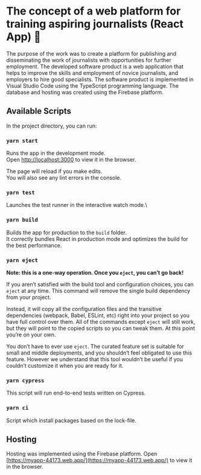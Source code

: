 # The concept of a web platform for training aspiring journalists (React App) :disguised_face:

The purpose of the work was to create a platform for publishing and disseminating the work of journalists with opportunities for further employment. The developed software product is a web application that helps to improve the skills and employment of novice journalists, and employers to hire good specialists.
The software product is implemented in Visual Studio Code using the TypeScript programming language. The database and hosting was created using the Firebase platform.

## Available Scripts

In the project directory, you can run:

### `yarn start`

Runs the app in the development mode.\
Open [http://localhost:3000](http://localhost:3000) to view it in the browser.

The page will reload if you make edits.\
You will also see any lint errors in the console.

### `yarn test`

Launches the test runner in the interactive watch mode.\

### `yarn build`

Builds the app for production to the `build` folder.\
It correctly bundles React in production mode and optimizes the build for the best performance.

### `yarn eject`

**Note: this is a one-way operation. Once you `eject`, you can’t go back!**

If you aren’t satisfied with the build tool and configuration choices, you can `eject` at any time. This command will remove the single build dependency from your project.

Instead, it will copy all the configuration files and the transitive dependencies (webpack, Babel, ESLint, etc) right into your project so you have full control over them. All of the commands except `eject` will still work, but they will point to the copied scripts so you can tweak them. At this point you’re on your own.

You don’t have to ever use `eject`. The curated feature set is suitable for small and middle deployments, and you shouldn’t feel obligated to use this feature. However we understand that this tool wouldn’t be useful if you couldn’t customize it when you are ready for it.

### `yarn cypress`

This script will run end-to-end tests written on Cypress.

### `yarn ci`

Script which install packages based on the lock-file.

## Hosting
Hosting was implemented using the Firebase platform.
Open [https://myapp-44173.web.app/](https://myapp-44173.web.app/) to view it in the browser.


